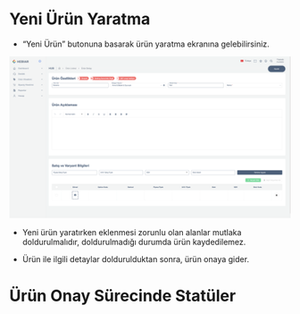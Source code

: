 
# Yeni Ürün Yaratma

* “Yeni Ürün” butonuna basarak ürün yaratma ekranına gelebilirsiniz. 

![screenshot](https://raw.githubusercontent.com/profcode1/a101docs/main/m/Create-Product.png)

* Yeni ürün yaratırken eklenmesi zorunlu olan alanlar mutlaka doldurulmalıdır, doldurulmadığı durumda ürün kaydedilemez. 

* Ürün ile ilgili detaylar doldurulduktan sonra, ürün onaya gider.
 

# Ürün Onay Sürecinde Statüler
